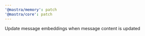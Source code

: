 ```yaml
---
'@mastra/memory': patch
'@mastra/core': patch
---
```


Update message embeddings when message content is updated
